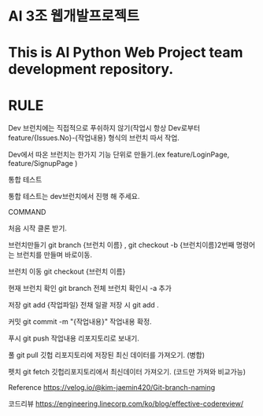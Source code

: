 # AI 3조 웹개발프로젝트

# This is AI Python Web Project team development repository.
# RULE

Dev 브런치에는 직접적으로 푸쉬하지 않기(작업시 항상 Dev로부터 feature/{Issues.No}-{작업내용} 형식의 브런치 따서 작업.

Dev에서 따온 브런치는 한가지 기능 단위로 만들기.(ex feature/LoginPage, feature/SignupPage )

통합 테스트

통합 테스트는 dev브런치에서 진행 해 주세요.

COMMAND

처음 시작 클론 받기.

브런치만들기 git branch {브런치 이름} , git checkout -b {브런치이름}2번째 명령어는 브런치를 만들며 바로이동.

브런치 이동 git checkout {브런치 이름}

현재 브런치 확인 git branch 전체 브런치 확인시 -a 추가

저장 git add {작업파일} 전채 일괄 저장 시 git add .

커밋 git commit -m "{작업내용}" 작업내용 확정.

푸시 git push 작업내용 리포지토리로 보내기.

풀 git pull 깃헙 리포지토리에 저장된 최신 데이터를 가져오기. (병합)

펫치 git fetch 깃헙리포지토리에서 최신데이터 가져오기. (코드만 가져와 비교가능)

Reference
https://velog.io/@kim-jaemin420/Git-branch-naming

코드리뷰
https://engineering.linecorp.com/ko/blog/effective-codereview/
